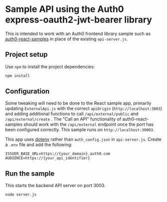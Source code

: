 # Sample API using the Auth0 express-oauth2-jwt-bearer library

This is intended to work with an Auth0 frontend library sample such as [auth0-react-samples](https://github.com/auth0-samples/auth0-react-samples) in place of the existing `api-server.js`. 

## Project setup

Use `npm` to install the project dependencies:

```bash
npm install
```

## Configuration

Some tweaking will need to be done to the React sample app, primarily updating `ExternalApi.js` with the correct `apiOrigin` (`http://localhost:3003`) and adding additional functions to call `/api/external/public` and `/api/external/create` . The "Call an API" functionality of auth0-react-samples should work with the `/api/external` endpoint once the port has been configured correctly. This sample runs on `http://localhost:30003`.  

This app uses [dotenv](https://www.npmjs.com/package/dotenv) rather than `auth_config.json` in `api-server.js`. Create a `.env` file and add the following:

```
ISSUER_BASE_URL=https://{your_domain}.auth0.com
AUDIENCE=https://{your_api_identifier}
```
## Run the sample

This starts the backend API server on port 3003.

```bash
node server.js
```
